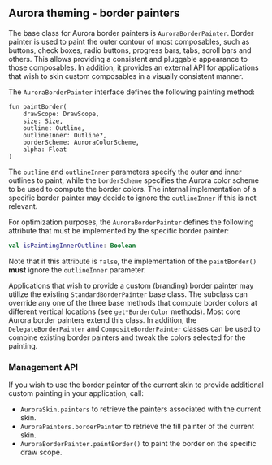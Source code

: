 ## Aurora theming - border painters

The base class for Aurora border painters is `AuroraBorderPainter`. Border painter is used to paint the outer contour of most composables, such as buttons, check boxes, radio buttons, progress bars, tabs, scroll bars and others. This allows providing a consistent and pluggable appearance to those composables. In addition, it provides an external API for applications that wish to skin custom composables in a visually consistent manner.

The `AuroraBorderPainter` interface defines the following painting method:

```kotling
fun paintBorder(
    drawScope: DrawScope,
    size: Size,
    outline: Outline,
    outlineInner: Outline?,
    borderScheme: AuroraColorScheme,
    alpha: Float
)
```

The `outline` and `outlineInner` parameters specify the outer and inner outlines to paint, while the `borderScheme` specifies the Aurora color scheme to be used to compute the border colors. The internal implementation of a specific border painter may decide to ignore the `outlineInner` if this is not relevant.

For optimization purposes, the `AuroraBorderPainter` defines the following attribute that must be implemented by the specific border painter:

```kotlin
val isPaintingInnerOutline: Boolean
```

Note that if this attribute is `false`, the implementation of the `paintBorder()` **must** ignore the `outlineInner` parameter.

Applications that wish to provide a custom (branding) border painter may utilize the existing `StandardBorderPainter` base class. The subclass can override any one of the three base methods that compute border colors at different vertical locations (see `get*BorderColor` methods). Most core Aurora border painters extend this class. In addition, the `DelegateBorderPainter` and `CompositeBorderPainter` classes can be used to combine existing border painters and tweak the colors selected for the painting.

### Management API

If you wish to use the border painter of the current skin to provide additional custom painting in your application, call:

* `AuroraSkin.painters` to retrieve the painters associated with the current skin.
* `AuroraPainters.borderPainter` to retrieve the fill painter of the current skin.
* `AuroraBorderPainter.paintBorder()` to paint the border on the specific draw scope.

